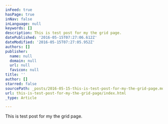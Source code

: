 ```yaml
---
inFeed: true
hasPage: true
inNav: false
inLanguage: null
keywords: []
description: This is test post for my the grid page.
datePublished: '2016-05-15T07:27:06.612Z'
dateModified: '2016-05-15T07:27:05.952Z'
authors: []
publisher:
  name: null
  domain: null
  url: null
  favicon: null
title: ''
author: []
starred: false
sourcePath: _posts/2016-05-15-this-is-test-post-for-my-the-grid-page.md
url: this-is-test-post-for-my-the-grid-page/index.html
_type: Article

---
```

This is test post for my the grid page.